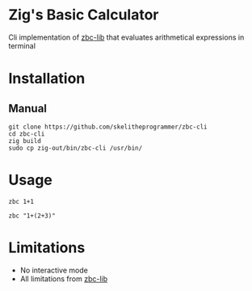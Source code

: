 # Zig's Basic Calculator
Cli implementation of [zbc-lib](https://github.com/skelitheprogrammer/zbc-lib) that evaluates arithmetical expressions in terminal

# Installation
## Manual
```
git clone https://github.com/skelitheprogrammer/zbc-cli
cd zbc-cli
zig build
sudo cp zig-out/bin/zbc-cli /usr/bin/
```

# Usage
```
zbc 1+1
```
```
zbc "1+(2+3)"
```
# Limitations
- No interactive mode
- All limitations from [zbc-lib](https://github.com/skelitheprogrammer/zbc-lib/tree/main#limitations)
